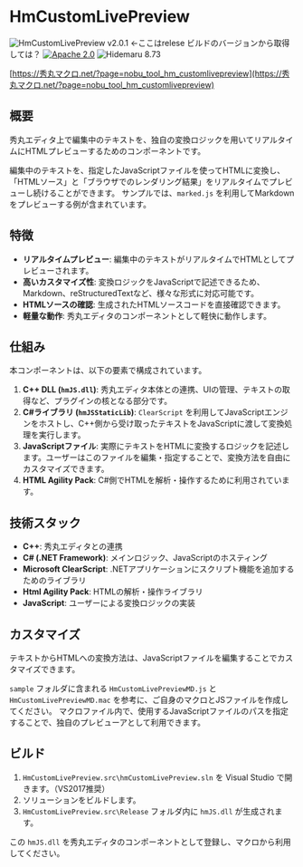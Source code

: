 # HmCustomLivePreview

![HmCustomLivePreview v2.0.1](https://img.shields.io/badge/HmCustomLivePreview-v2.0.1-6479ff.svg) ←ここはrelese ビルドのバージョンから取得しては？
[![Apache 2.0](https://img.shields.io/badge/license-Apache_2.0-blue.svg?style=flat)](LICENSE)
![Hidemaru 8.73](https://img.shields.io/badge/Hidemaru-v8.73-6479ff.svg)

[https://秀丸マクロ.net/?page=nobu_tool_hm_customlivepreview](https://秀丸マクロ.net/?page=nobu_tool_hm_customlivepreview)

## 概要

秀丸エディタ上で編集中のテキストを、独自の変換ロジックを用いてリアルタイムにHTMLプレビューするためのコンポーネントです。

編集中のテキストを、指定したJavaScriptファイルを使ってHTMLに変換し、「HTMLソース」と「ブラウザでのレンダリング結果」をリアルタイムでプレビューし続けることができます。
サンプルでは、`marked.js` を利用してMarkdownをプレビューする例が含まれています。

## 特徴

- **リアルタイムプレビュー**: 編集中のテキストがリアルタイムでHTMLとしてプレビューされます。
- **高いカスタマイズ性**: 変換ロジックをJavaScriptで記述できるため、Markdown、reStructuredTextなど、様々な形式に対応可能です。
- **HTMLソースの確認**: 生成されたHTMLソースコードを直接確認できます。
- **軽量な動作**: 秀丸エディタのコンポーネントとして軽快に動作します。

## 仕組み

本コンポーネントは、以下の要素で構成されています。

1.  **C++ DLL (`hmJS.dll`)**: 秀丸エディタ本体との連携、UIの管理、テキストの取得など、プラグインの核となる部分です。
2.  **C#ライブラリ (`hmJSStaticLib`)**: `ClearScript` を利用してJavaScriptエンジンをホストし、C++側から受け取ったテキストをJavaScriptに渡して変換処理を実行します。
3.  **JavaScriptファイル**: 実際にテキストをHTMLに変換するロジックを記述します。ユーザーはこのファイルを編集・指定することで、変換方法を自由にカスタマイズできます。
4.  **HTML Agility Pack**: C#側でHTMLを解析・操作するために利用されています。

## 技術スタック

- **C++**: 秀丸エディタとの連携
- **C# (.NET Framework)**: メインロジック、JavaScriptのホスティング
- **Microsoft ClearScript**: .NETアプリケーションにスクリプト機能を追加するためのライブラリ
- **Html Agility Pack**: HTMLの解析・操作ライブラリ
- **JavaScript**: ユーザーによる変換ロジックの実装

## カスタマイズ

テキストからHTMLへの変換方法は、JavaScriptファイルを編集することでカスタマイズできます。

`sample` フォルダに含まれる `HmCustomLivePreviewMD.js` と `HmCustomLivePreviewMD.mac` を参考に、ご自身のマクロとJSファイルを作成してください。
マクロファイル内で、使用するJavaScriptファイルのパスを指定することで、独自のプレビューアとして利用できます。

## ビルド

1.  `HmCustomLivePreview.src\hmCustomLivePreview.sln` を Visual Studio で開きます。（VS2017推奨）
2.  ソリューションをビルドします。
3.  `HmCustomLivePreview.src\Release` フォルダ内に `hmJS.dll` が生成されます。

この `hmJS.dll` を秀丸エディタのコンポーネントとして登録し、マクロから利用してください。
